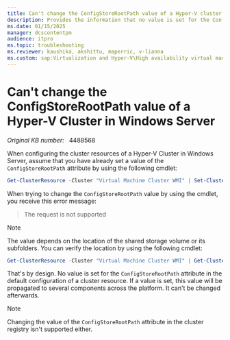 ```yaml
---
title: Can't change the ConfigStoreRootPath value of a Hyper-V cluster
description: Provides the information that no value is set for the ConfigStoreRootPath attribute in the default configuration of a cluster resource. If a value is set, it cannot be changed afterwards.
ms.date: 01/15/2025
manager: dcscontentpm
audience: itpro
ms.topic: troubleshooting
ms.reviewer: kaushika, akshittu, maperric, v-lianna
ms.custom: sap:Virtualization and Hyper-V\High availability virtual machines, csstroubleshoot
---
```

# Can't change the ConfigStoreRootPath value of a Hyper-V Cluster in Windows Server

_Original KB number:_ &nbsp; 4488568

When configuring the cluster resources of a Hyper-V Cluster in Windows Server, assume that you have already set a value of the `ConfigStoreRootPath` attribute by using the following cmdlet:

```powershell
Get-ClusterResource -Cluster "Virtual Machine Cluster WMI" | Set-ClusterParameter -Name ConfigStoreRootPath -Value <Value>
```

When trying to change the `ConfigStoreRootPath` value by using the cmdlet, you receive this error message:

> The request is not supported

> [!NOTE]
> The value depends on the location of the shared storage volume or its subfolders. You can verify the location by using the following cmdlet:
>
> ```powershell
> Get-ClusterResource -Cluster "Virtual Machine Cluster WMI" | Get-ClusterParameter ConfigStoreRootPath
> ```

That's by design. No value is set for the `ConfigStoreRootPath` attribute in the default configuration of a cluster resource. If a value is set, this value will be propagated to several components across the platform. It can't be changed afterwards.

> [!NOTE]
> Changing the value of the `ConfigStoreRootPath` attribute in the cluster registry isn't supported either.
